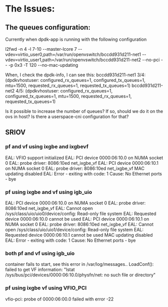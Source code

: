 # The Issues:

## The queues configuration: 
Currently when dpdk-app is running with the following configuration

l2fwd -n 4 -l 7-10 --master-lcore 7 --vdev=virtio_user0,path=/var/run/openvswitch/bccdd931d211-net1 --vdev=virtio_user1,path=/var/run/openvswitch/bccdd931d211-net2 --no-pci -- -p 0x3 -T 120 --no-mac-updating

When, I check the dpdk-info, I can see this:
bccdd931d211-net1 3/4: (dpdkvhostuser: configured_rx_queues=1, configured_tx_queues=1, mtu=1500, requested_rx_queues=1, requested_tx_queues=1)
bccdd931d211-net2 4/5: (dpdkvhostuser: configured_rx_queues=1, configured_tx_queues=1, mtu=1500, requested_rx_queues=1, requested_tx_queues=1)

Is it possible to increase the number of queues? If so, should we do it on the ovs in host? Is there a userspace-cni configuration for that?

## SRIOV 
### pf and vf using ixgbe and ixgbevf
EAL: VFIO support initialized
EAL: PCI device 0000:06:10.0 on NUMA socket 0
EAL:   probe driver: 8086:10ed net_ixgbe_vf
EAL: PCI device 0000:06:10.1 on NUMA socket 0
EAL:   probe driver: 8086:10ed net_ixgbe_vf
MAC updating disabled
EAL: Error - exiting with code: 1
  Cause: No Ethernet ports - bye
### pf using ixgbe and vf using igb_uio
EAL: PCI device 0000:06:10.0 on NUMA socket 0
EAL:   probe driver: 8086:10ed net_ixgbe_vf
EAL: Cannot open /sys/class/uio/uio0/device/config: Read-only file system
EAL: Requested device 0000:06:10.0 cannot be used
EAL: PCI device 0000:06:10.1 on NUMA socket 0
EAL:   probe driver: 8086:10ed net_ixgbe_vf
EAL: Cannot open /sys/class/uio/uio1/device/config: Read-only file system
EAL: Requested device 0000:06:10.1 cannot be used
MAC updating disabled
EAL: Error - exiting with code: 1
  Cause: No Ethernet ports - bye

### both pf and vf using igb_uio 
container fails to start, see this error in /var/log/messages..
LoadConf(): failed to get VF information: "lstat /sys/bus/pci/devices/0000:06:10.0/physfn/net: no such file or directory"

### pf using ixgbe vf using VFIO_PCI
vfio-pci: probe of 0000:06:00.0 failed with error -22

